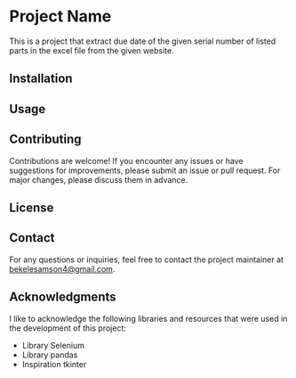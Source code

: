 # Project Name

This is a project that extract due date of the given serial number of listed parts in the excel file from the given website.

## Installation


## Usage


## Contributing

Contributions are welcome! If you encounter any issues or have suggestions for improvements, please submit an issue or pull request. For major changes, please discuss them in advance.

## License


## Contact

For any questions or inquiries, feel free to contact the project maintainer at bekelesamson4@gmail.com.

## Acknowledgments

I like to acknowledge the following libraries and resources that were used in the development of this project:

- Library Selenium
- Library pandas 
- Inspiration tkinter
